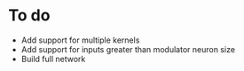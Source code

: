 # To do
* Add support for multiple kernels
* Add support for inputs greater than modulator neuron size
* Build full network
